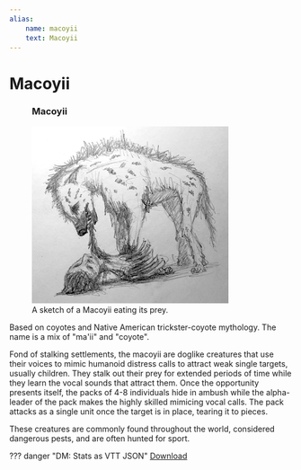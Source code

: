 ```yaml
---
alias:
    name: macoyii
    text: Macoyii
---
```

# Macoyii

<figure class="infobox right">
  <h3>Macoyii</h3>
  <a href="/assets/images/macoyii-full.png">
    <img src="/assets/images/macoyii-tiny.png" />
  </a>
  <figcaption>
    A sketch of a Macoyii eating its prey.
  </figcaption>
</figure>

Based on coyotes and Native American trickster-coyote mythology. The name is a mix of "ma'ii" and "coyote".

Fond of stalking settlements, the macoyii are doglike creatures that use their voices to mimic humanoid distress calls to attract weak single targets, usually children. They stalk out their prey for extended periods of time while they learn the vocal sounds that attract them. Once the opportunity presents itself, the packs of 4-8 individuals hide in ambush while the alpha-leader of the pack makes the highly skilled mimicing vocal calls. The pack attacks as a single unit once the target is in place, tearing it to pieces.

These creatures are commonly found throughout the world, considered dangerous pests, and are often hunted for sport.

??? danger "DM: Stats as VTT JSON"
    [Download](/assets/json/macoyii.json)
